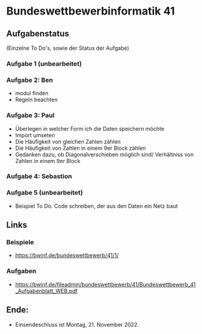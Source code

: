 # Bundeswettbewerbinformatik 41

## Aufgabenstatus
(Einzelne To Do's, sowie der Status  der Aufgabe)
### Aufgabe 1 (unbearbeitet)
### Aufgabe 2: Ben
- modul finden
- Regeln beachten
### Aufgabe 3: Paul
- Überlegen in welcher Form ich die Daten speichern möchte
- Import umseten
- Die Häufigkeit von gleichen Zahlen zählen
- Die Häufigkeit von Zahlen in einem 9er Block zählen
- Gedanken dazu, ob Diagonalverschieben möglich sind/ Verhältniss von Zahlen in einem 9er Block
### Aufgabe 4: Sebastion
### Aufgabe 5 (unbearbeitet)
- Beispiel To Do: Code schreiben, der aus den Daten ein Netz baut 

## Links
### Beispiele
- https://bwinf.de/bundeswettbewerb/41/1/
### Aufgaben
- https://bwinf.de/fileadmin/bundeswettbewerb/41/Bundeswettbewerb_41_Aufgabenblatt_WEB.pdf



## Ende: 
- Einsendeschluss ist Montag, 21. November 2022.
